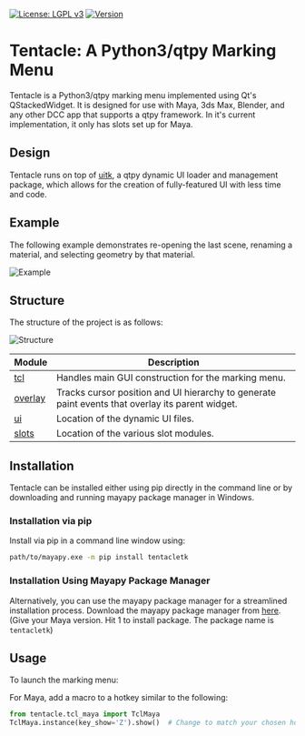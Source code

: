 [![License: LGPL v3](https://img.shields.io/badge/License-LGPL%20v3-blue.svg)](https://www.gnu.org/licenses/lgpl-3.0.en.html)
[![Version](https://img.shields.io/badge/Version-0.9.36-blue.svg)](https://pypi.org/project/tentacletk/)

# Tentacle: A Python3/qtpy Marking Menu

Tentacle is a Python3/qtpy marking menu implemented using Qt's QStackedWidget. It is designed for use with Maya, 3ds Max, Blender, and any other DCC app that supports a qtpy framework.  In it's current implementation, it only has slots set up for Maya.

## Design

Tentacle runs on top of [uitk](https://github.com/m3trik/uitk.git), a qtpy dynamic UI loader and management package, which allows for the creation of fully-featured UI with less time and code.

## Example

The following example demonstrates re-opening the last scene, renaming a material, and selecting geometry by that material.

![Example](https://raw.githubusercontent.com/m3trik/tentacle/master/docs/toolkit_demo.gif)

## Structure

The structure of the project is as follows:

![Structure](https://raw.githubusercontent.com/m3trik/tentacle/master/docs/UML_diagram.jpg)

| Module        | Description   |
| ------------- | ------------- |
| [tcl](https://github.com/m3trik/uitk/blob/main/tentacle/tcl.py)         | Handles main GUI construction for the marking menu. |
| [overlay](https://github.com/m3trik/uitk/blob/main/tentacle/overlay.py) | Tracks cursor position and UI hierarchy to generate paint events that overlay its parent widget. |
| [ui](https://github.com/m3trik/uitk/blob/main/tentacle/events.py)       | Location of the dynamic UI files. |
| [slots](https://github.com/m3trik/uitk/blob/main/tentacle/slots)        | Location of the various slot modules. |

## Installation

Tentacle can be installed either using pip directly in the command line or by downloading and running mayapy package manager in Windows.

### Installation via pip

Install via pip in a command line window using:

```bash
path/to/mayapy.exe -m pip install tentacletk
```

### Installation Using Mayapy Package Manager

Alternatively, you can use the mayapy package manager for a streamlined installation process. 
Download the mayapy package manager from [here](https://github.com/m3trik/windows-shell-scripting/blob/master/mayapy-package-manager.bat). (Give your Maya version. Hit 1 to install package. The package name is `tentacletk`)

## Usage

To launch the marking menu:

For Maya, add a macro to a hotkey similar to the following:

```python
from tentacle.tcl_maya import TclMaya
TclMaya.instance(key_show='Z').show()  # Change to match your chosen hotkey.
```